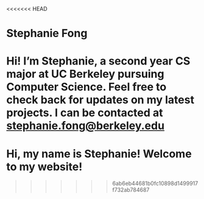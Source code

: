 <<<<<<< HEAD
# Stephanie Fong
Hi! I’m Stephanie, a second year CS major at UC Berkeley pursuing Computer Science.  Feel free to check back for updates on my latest projects.  I can be contacted at stephanie.fong@berkeley.edu
=======
# Hi, my name is Stephanie! Welcome to my website!
>>>>>>> 6ab6eb44681b0fc10898d1499917f732ab784687
